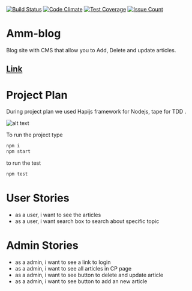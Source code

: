 [![Build Status](https://travis-ci.org/mhmdshorafa/ammblog.svg?branch=master)](https://travis-ci.org/mhmdshorafa/ammblog) [![Code Climate](https://codeclimate.com/github/mhmdshorafa/ammblog/badges/gpa.svg)](https://codeclimate.com/github/mhmdshorafa/ammblog) [![Test Coverage](https://codeclimate.com/github/mhmdshorafa/ammblog/badges/coverage.svg)](https://codeclimate.com/github/mhmdshorafa/ammblog/coverage) [![Issue Count](https://codeclimate.com/github/mhmdshorafa/ammblog/badges/issue_count.svg)](https://codeclimate.com/github/mhmdshorafa/ammblog)

# Amm-blog

Blog site with CMS that allow you to Add, Delete and update articles.

## [Link](https://amm-blog.herokuapp.com/)

# Project Plan
During project plan we used Hapijs framework for Nodejs, tape for TDD .

![alt text](https://scontent.fjrs2-1.fna.fbcdn.net/v/t34.0-12/17352944_791461764342320_199782666_n.jpg?oh=f352a5fd408ca210985b53797705bbf8&oe=58CCF584)


To run the project type

```javascript
npm i
npm start
```

to run the test

```javascript
npm test
```

# User Stories

- as a user, i want to see the articles
- as a user, i want search box to search about specific topic

# Admin Stories

- as a admin, i want to see a link to login
- as a admin, i want to see all articles in CP page
- as a admin, i want to see button to delete and update article
- as a admin, i want to see button to add an new article

